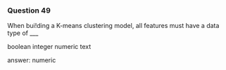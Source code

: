 ### Question 49

When bui!ding a K-means clustering model, all features must have a data type of ___

boolean
integer
numeric
text

answer: numeric

